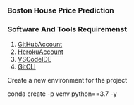 ### Boston House Price Prediction
### Software And Tools Requiremenst


1. [GitHubAccount](https://github.com)
2. [HerokuAccount](https://heroku.com)
3. [VSCodeIDE](https://code.visualstudio.com/) 
4. [GitCLI](https://)

Create a new environment for the project

conda create -p venv python==3.7 -y
